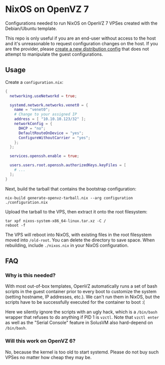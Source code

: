 # NixOS on OpenVZ 7

Configurations needed to run NixOS on OpenVZ 7 VPSes created with the Debian/Ubuntu template.

This repo is only useful if you are an end-user without access to the host and it's unreasonable to request configuration changes on the host.
If you are the provider, please [create a new distribution config](https://discourse.nixos.org/t/nixos-as-openvz-7-guest/10683/2) that does not attempt to manipulate the guest configurations.

## Usage

Create a `configuration.nix`:

```nix
{
  networking.useNetworkd = true;

  systemd.network.networks.venet0 = {
    name = "venet0";
    # Change to your assigned IP
    address = [ "10.10.10.123/32" ];
    networkConfig = {
      DHCP = "no";
      DefaultRouteOnDevice = "yes";
      ConfigureWithoutCarrier = "yes";
    };
  };

  services.openssh.enable = true;

  users.users.root.openssh.authorizedKeys.keyFiles = [
    # ...
  ];
}
```

Next, build the tarball that contains the bootstrap configuration:


```
nix-build generate-openvz-tarball.nix --arg configuration ./configuration.nix
```

Upload the tarball to the VPS, then extract it onto the root filesystem:

```
tar xpf nixos-system-x86_64-linux.tar.xz -C /
reboot -f
```

The VPS will reboot into NixOS, with existing files in the root filesystem moved into `/old-root`.
You can delete the directory to save space.
When rebuilding, include `./nixos.nix` in your NixOS configuration.

## FAQ

### Why is this needed?

With most out-of-box templates, OpenVZ automatically runs a set of bash scripts in the guest container prior to every boot to customize the system (setting hostname, IP addresses, etc.).
We can't run them in NixOS, but the scripts have to be successfully executed for the container to boot :(

Here we silently ignore the scripts with an ugly hack, which is a `/bin/bash` wrapper that refuses to do anything if PID 1 is `vzctl`.
Note that `vzctl enter` as well as the "Serial Console" feature in SolusVM also hard-depend on `/bin/bash`.

### Will this work on OpenVZ 6?

No, because the kernel is too old to start systemd.
Please do not buy such VPSes no matter how cheap they may be.
